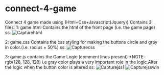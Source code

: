 # connect-4-game 
Connect 4 game made using (Html+Css+Javascript(Jquery)) 
Contains 3 files:
1: game.html
    Contains the html of the front page (i.e. the game page)
    ss:
    ![Capturehtml](https://user-images.githubusercontent.com/60129101/74538847-0ad04780-4f63-11ea-80a4-0dfe06dd1738.JPG)
    
2: game.css
    Contains the css styling for making the buttons circle and gray in color.(i.e. radius = 50%)
    ss:
    ![Capturecss](https://user-images.githubusercontent.com/60129101/74538914-263b5280-4f63-11ea-97e3-8fc440104d3d.JPG)
    
3: game.js
    contains the Game Logic (comment lines present) 
    *NOTE- rgb(128, 128, 128) i.e gray color plays a very important role in the logic.Alter the logic when the button color is altered
    ss:
    ![Capturejss1](https://user-images.githubusercontent.com/60129101/74538958-38b58c00-4f63-11ea-94d4-3e6376593d0a.JPG)
    ![Capturejsswin](https://user-images.githubusercontent.com/60129101/74539428-048e9b00-4f64-11ea-8ca6-bbad95e5b628.JPG)
    
